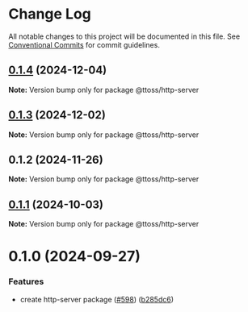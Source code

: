 # Change Log

All notable changes to this project will be documented in this file.
See [Conventional Commits](https://conventionalcommits.org) for commit guidelines.

## [0.1.4](https://github.com/ttoss/ttoss/compare/@ttoss/http-server@0.1.3...@ttoss/http-server@0.1.4) (2024-12-04)

**Note:** Version bump only for package @ttoss/http-server

## [0.1.3](https://github.com/ttoss/ttoss/compare/@ttoss/http-server@0.1.2...@ttoss/http-server@0.1.3) (2024-12-02)

**Note:** Version bump only for package @ttoss/http-server

## 0.1.2 (2024-11-26)

**Note:** Version bump only for package @ttoss/http-server

## [0.1.1](https://github.com/ttoss/ttoss/compare/@ttoss/http-server@0.1.0...@ttoss/http-server@0.1.1) (2024-10-03)

**Note:** Version bump only for package @ttoss/http-server

# 0.1.0 (2024-09-27)

### Features

- create http-server package ([#598](https://github.com/ttoss/ttoss/issues/598)) ([b285dc6](https://github.com/ttoss/ttoss/commit/b285dc6f976cdb8cef916306021d3343146d401e))
